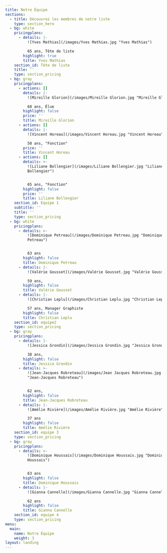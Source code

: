 ```yaml
---
title: Notre Équipe
sections:
  - title: Découvrez les membres de notre liste
    type: section_hero
  - bg: white
    pricingplans:
      - details: |-
          ![Yves Mathias](/images/Yves Mathias.jpg "Yves Mathias")

          65 ans, Tête de liste
        highlight: true
        title: Yves Mathias
    section_id: Tête de liste
    title: ''
    type: section_pricing
  - bg: gray
    pricingplans:
      - actions: []
        details: |-
          ![Mireille Glorion](/images/Mireille Glorion.jpg "Mireille Glorion")

          68 ans, Élue
        highlight: false
        price: ''
        title: Mireille Glorion
      - actions: []
        details: |-
          ![Vincent Horeau](/images/Vincent Horeau.jpg "Vincent Horeau")

          50 ans, "Fonction"
        price: ''
        title: Vincent Horeau
      - actions: []
        details: >-
          ![Liliane Bollengier](/images/Liliane Bollengier.jpg "Liliane
          Bollengier")


          65 ans, "Fonction"
        highlight: false
        price: ''
        title: Liliane Bollengier
    section_id: Equipe 1
    subtitle: ''
    title: ''
    type: section_pricing
  - bg: white
    pricingplans:
      - details: >-
          ![Dominique Petreau](/images/Dominique Petreau.jpg "Dominique
          Petreau")


          63 ans
        highlight: false
        title: Dominique Petreau
      - details: |-
          ![Valérie Gousset](/images/Valérie Gousset.jpg "Valérie Gousset")

          59 ans,
        highlight: false
        title: Valérie Gousset
      - details: |-
          ![Christian Leplu](/images/Christian Leplu.jpg "Christian Leplu")

          57 ans, Manager Graphiste
        highlight: false
        title: Christian Leplu
    section_id: equipe2
    type: section_pricing
  - bg: gray
    pricingplans:
      - details: |-
          ![Jessica Grondin](/images/Jessica Grondin.jpg "Jessica Grondin")

          38 ans,
        highlight: false
        title: Jessica Grondin
      - details: >-
          ![Jean-Jacques Robreteau](/images/Jean Jacques Robreteau.jpg
          "Jean-Jacques Robreteau")


          62 ans,
        highlight: false
        title: Jean-Jacques Robreteau
      - details: |-
          ![Amélie Rivière](/images/Amélie Rivière.jpg "Amélie Rivière")

          37 ans
        highlight: false
        title: Amélie Rivière
    section_id: equipe 3
    type: section_pricing
  - bg: gray
    pricingplans:
      - details: >-
          ![Dominique Houssais](/images/Dominique Houssais.jpg "Dominique
          Houssais")


          63 ans
        highlight: false
        title: Dominique Houssais
      - details: |-
          ![Gianna Cannelle](/images/Gianna Cannelle.jpg "Gianna Cannelle")

          62 ans
        highlight: false
        title: Gianna Cannelle
    section_id: equipe 4
    type: section_pricing
menu:
  main:
    name: Notre Équipe
    weight: 3
layout: landing
---
```


